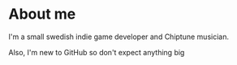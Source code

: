 <h1> About me </h1>
<p> I'm a small swedish indie game developer and Chiptune musician. </p>
<p> Also, I'm new to GitHub so don't expect anything big </p>
